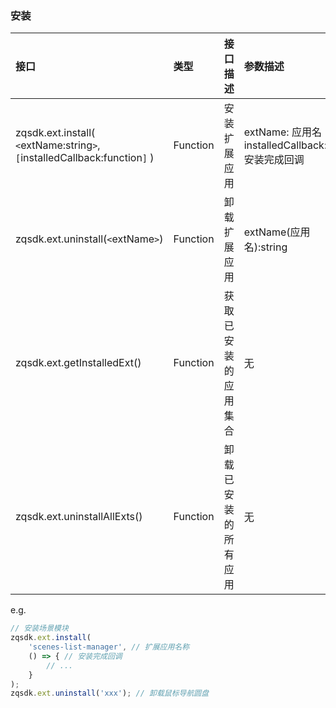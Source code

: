 <!--
 * @Author: zxf
 * @Date: 2022-04-18 11:53:37
 * @Description: 安装
-->
### 安装

| 接口                                                         | 类型     | 接口描述             | 参数描述                                        | 返回   |
| :----------------------------------------------------------- | :------- | :------------------- | :---------------------------------------------- | :----- |
| zqsdk.ext.install( `<`extName:string`>`, `[`installedCallback:function`]` ) | Function | 安装扩展应用         | extName: 应用名 installedCallback: 安装完成回调 | 无     |
| zqsdk.ext.uninstall(`<`extName`>`)                           | Function | 卸载扩展应用         | extName(应用名):string                          | 无     |
| zqsdk.ext.getInstalledExt()                                  | Function | 获取已安装的应用集合 | 无                                              | object |
| zqsdk.ext.uninstallAllExts()                                 | Function | 卸载已安装的所有应用 | 无                                              | 无     |

e.g.

```javascript
// 安装场景模块
zqsdk.ext.install(
    'scenes-list-manager', // 扩展应用名称
    () => { // 安装完成回调
        // ...
    }
);
zqsdk.ext.uninstall('xxx'); // 卸载鼠标导航圆盘
```

